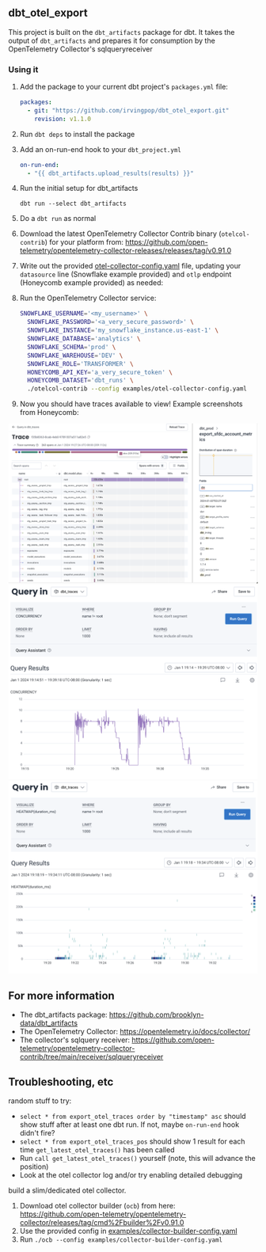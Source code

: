 ## dbt_otel_export
This project is built on the `dbt_artifacts` package for dbt.  It takes the output of `dbt_artifacts` and prepares it for consumption by the OpenTelemetry Collector's sqlqueryreceiver

### Using it

1. Add the package to your current dbt project's `packages.yml` file:

    ```yaml
    packages:
      - git: "https://github.com/irvingpop/dbt_otel_export.git"
        revision: v1.1.0
    ```

2. Run `dbt deps` to install the package

3. Add an on-run-end hook to your `dbt_project.yml`

    ```yml
    on-run-end:
      - "{{ dbt_artifacts.upload_results(results) }}"
    ```

3. Run the initial setup for dbt_artifacts
    ```
    dbt run --select dbt_artifacts
    ```

4. Do a `dbt run` as normal

5. Download the latest OpenTelemetry Collector Contrib binary (`otelcol-contrib`) for your platform from: https://github.com/open-telemetry/opentelemetry-collector-releases/releases/tag/v0.91.0

6. Write out the provided [otel-collector-config.yaml](/examples/otel-collector-config.yaml) file, updating your `datasource` line (Snowflake example provided) and `otlp` endpoint (Honeycomb example provided) as needed:


7. Run the OpenTelemetry Collector service:
    ```bash
    SNOWFLAKE_USERNAME='<my_username>' \
      SNOWFLAKE_PASSWORD='<a_very_secure_password>' \
      SNOWFLAKE_INSTANCE='my_snowflake_instance.us-east-1' \
      SNOWFLAKE_DATABASE='analytics' \
      SNOWFLAKE_SCHEMA='prod' \
      SNOWFLAKE_WAREHOUSE='DEV' \
      SNOWFLAKE_ROLE='TRANSFORMER' \
      HONEYCOMB_API_KEY='a_very_secure_token' \
      HONEYCOMB_DATASET='dbt_runs' \
      ./otelcol-contrib --config examples/otel-collector-config.yaml
    ```

8. Now you should have traces available to view!  Example screenshots from Honeycomb:

![Honeycomb trace viewer](/examples/images/hny_trace_view.png)
![Honeycomb concurrency query](/examples/images/hny_concurrency.png)
![Honeycomb heatmap](/examples/images/hny_heatmap.png)

## For more information

- The dbt_artifacts package: https://github.com/brooklyn-data/dbt_artifacts
- The OpenTelemetry Collector: https://opentelemetry.io/docs/collector/
- The collector's sqlquery receiver: https://github.com/open-telemetry/opentelemetry-collector-contrib/tree/main/receiver/sqlqueryreceiver

## Troubleshooting, etc

random stuff to try:
- `select * from export_otel_traces order by "timestamp" asc` should show stuff after at least one dbt run. If not, maybe `on-run-end` hook didn't fire?
- `select * from export_otel_traces_pos` should show 1 result for each time `get_latest_otel_traces()` has been called
- Run `call get_latest_otel_traces()` yourself (note, this will advance the position)
- Look at the otel collector log and/or try enabling detailed debugging

build a slim/dedicated otel collector.
1. Download otel collector builder (`ocb`) from here: https://github.com/open-telemetry/opentelemetry-collector/releases/tag/cmd%2Fbuilder%2Fv0.91.0
2. Use the provided config in [examples/collector-builder-config.yaml](/examples/collector-builder-config.yaml)
3. Run `./ocb --config examples/collector-builder-config.yaml`
